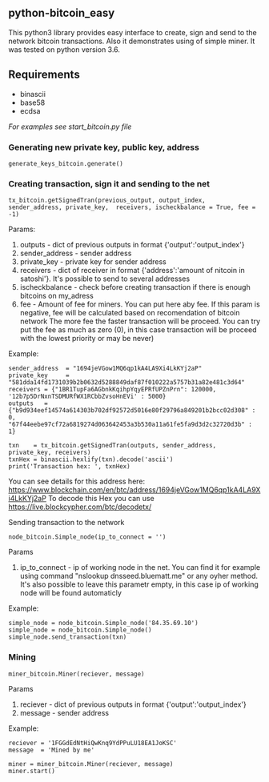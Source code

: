 ## python-bitcoin_easy

This python3 library provides easy interface to create, sign and send to the network bitcoin transactions. Also it demonstrates using of simple miner. It was tested on python version 3.6. 

## Requirements
* binascii
* base58
* ecdsa


*For examples see start_bitcoin.py  file*


### Generating new private key, public key, address

    generate_keys_bitcoin.generate()

### Creating transaction, sign it and sending to the net

    tx_bitcoin.getSignedTran(previous_output, output_index, sender_address, private_key,  receivers, ischeckbalance = True, fee = -1)
    
Params:
1. outputs         - dict of previous outputs in format {'output':'output_index'}
2. sender_address  - sender address 
3. private_key     - private key for sender address
4. receivers       - dict of receiver in format {'address':'amount of nitcoin in satoshi'}. It's possible to send to several addresses
5. ischeckbalance  - check before creating transaction if there is enough bitcoins on my_adress
6. fee             - Amount of fee for miners. You can put here aby fee. If this param is negative, fee will be calculated based on recomendation of bitcoin network
                         The more fee the faster transaction will be proceed. You can try put the fee as much as zero (0), in this case transaction will be proceed with the lowest priority or may be never)


Example:

    sender_address  = "1694jeVGow1MQ6qp1kA4LA9Xi4LkKYj2aP"
    private_key     = "581dda14fd1731039b2b0632d5288849daf87f010222a5757b31a82e481c3d64"
    receivers = {"1BR1TupFa6AGbnkKqihpYqyEPRfUPZnPrn": 120000, '12b7p5DrNxnTSDMURfWX1RCbbZvsoHnEVi' : 5000}
    outputs   = {"b9d934eef14574a614303b702df92572d5016e80f29796a849201b2bcc02d308" : 0,   "67f44eebe97cf72a6819274d063642453a3b530a11a61fe5fa9d3d2c32720d3b" : 1}

    txn    = tx_bitcoin.getSignedTran(outputs, sender_address, private_key, receivers)
    txnHex = binascii.hexlify(txn).decode('ascii')
    print('Transaction hex: ', txnHex)

You can see details for this address here: https://www.blockchain.com/en/btc/address/1694jeVGow1MQ6qp1kA4LA9Xi4LkKYj2aP
To decode this Hex you can use https://live.blockcypher.com/btc/decodetx/

Sending transaction to the network

    node_bitcoin.Simple_node(ip_to_connect = '')

Params
1. ip_to_connect - ip of working node in the net. You can find it for example using command "nslookup dnsseed.bluematt.me" or any oyher method. It's also possible to leave this parametr empty, in this case ip of working node  will be found automaticly

Example:

    simple_node = node_bitcoin.Simple_node('84.35.69.10')
    simple_node = node_bitcoin.Simple_node()
    simple_node.send_transaction(txn)



###  Mining

    miner_bitcoin.Miner(reciever, message)

Params 
1. reciever     - dict of previous outputs in format {'output':'output_index'}
2. message      - sender address 

 Example:

    reciever = '1FGGdEdNtHiQwKnq9YdPPuLU18EA1JoKSC'
    message  = 'Mined by me'
    
    miner = miner_bitcoin.Miner(reciever, message)
    miner.start()

